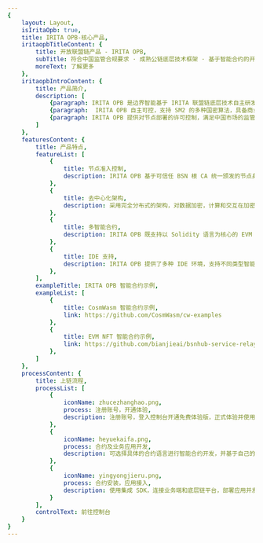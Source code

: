 ```yaml
---
{
    layout: Layout,
    isIritaOpb: true,
    title: IRITA OPB-核心产品,
    iritaopbTitleContent: {
        title: 开放联盟链产品 - IRITA OPB,
        subTitle: 符合中国监管合规要求 · 成熟公链底层技术框架 · 基于智能合约的开放联盟链产品,
        moreText: 了解更多
    },
    iritaopbIntroContent: {
        title: 产品简介,
        description: [
            {paragraph: IRITA OPB 是边界智能基于 IRITA 联盟链底层技术自主研发的一个基于智能合约的开放联盟链产品。目前已在 BSN 环境中部署，命名为文昌链，是 BSN 的首批开放联盟链之一。},
            {paragraph:  IRITA OPB 自主可控，支持 SM2 的多种国密算法，具备商业应用开发的身份管理、节点准入机制等功能；具备公网非信任环境下的跨链、跨中心系统能力；拥有数据隐私保护加密与授权共享能力；提供多样化服务接口，方便集成与二次开发。},
            {paragraph: IRITA OPB 提供对节点部署的许可控制，满足中国市场的监管要求。采用类 BaaS 模式，为开发者提供丰富的链应用开发工具，能更好的满足中小企业以更具成本效益的方式快速开发和部署 DApp 及其他链上应用的需求。},
        ]
    },
    featuresContent: {
        title: 产品特点,
        featureList: [
            {
                title: 节点准入控制,
                description: IRITA OPB 基于可信任 BSN 根 CA 统一颁发的节点身份证书，结合节点标识白名单列表，在节点间 TLS 通信时进行节点身份认证
            },
            {
                title: 去中心化架构,
                description: 采用完全分布式的架构，对数据加密，计算和交互在加密后数据的多个计算节点之间独立完成，无中心控制节点，具备更强容灾与防攻击能力
            },
            {
                title: 多智能合约,
                description: IRITA OPB 既支持以 Solidity 语言为核心的 EVM 虚拟机，也支持 Cosmwasm 等多种智能合约，便于开发者根据自己的基础进行有针对性的选择
            },
            {
                title: IDE 支持,
                description: IRITA OPB 提供了多种 IDE 环境，支持不同类型智能合约，便于开发者快速地搭建智能合约开发环境，进行合约开发、编译、调试、测试和发布部署
            },
        ],
        exampleTitle: IRITA OPB 智能合约示例,
        exampleList: [
            {
                title: CosmWasm 智能合约示例,
                link: https://github.com/CosmWasm/cw-examples
            },
            {
                title: EVM NFT 智能合约示例,
                link: https://github.com/bianjieai/bsnhub-service-relayer/tree/master/bsn-irita-fisco-relayer/test-consumers/fisco/HelloServiceConsumer
            },
        ]
    },
    processContent: {
        title: 上链流程,
        processList: [
            {
                iconName: zhucezhanghao.png,
                process: 注册账号，开通体验,
                description: 注册账号，登入控制台开通免费体验版，正式体验并使用开放联盟链
            },
            {
                iconName: heyuekaifa.png,
                process: 合约及业务应用开发,
                description: 可选择具体的合约语言进行智能合约开发，并基于自己的业务需求进行业务应用开发
            },
            {
                iconName: yingyongjieru.png,
                process: 合约安装，应用接入,
                description: 使用集成 SDK，连接业务端和底层链平台，部署应用并发布上链
            }
        ],
        controlText: 前往控制台
    }
}
---
```

